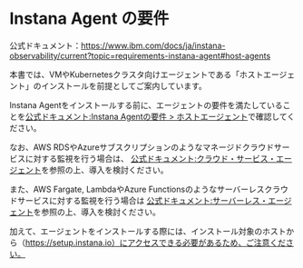 # Instana Agent の要件

公式ドキュメント：<https://www.ibm.com/docs/ja/instana-observability/current?topic=requirements-instana-agent#host-agents>

本書では、VMやKubernetesクラスタ向けエージェントである「ホストエージェント」のインストールを前提としてご案内しています。

Instana Agentをインストールする前に、エージェントの要件を満たしていることを[公式ドキュメント:Instana Agentの要件 > ホストエージェント](https://www.ibm.com/docs/ja/instana-observability/current?topic=requirements-instana-agent#host-agents)で確認してください。

なお、AWS RDSやAzureサブスクリプションのようなマネージドクラウドサービスに対する監視を行う場合は、 [公式ドキュメント:クラウド・サービス・エージェント](https://www.ibm.com/docs/ja/instana-observability/current?topic=agents-installing-configuring-cloud-service)を参照の上、導入を検討ください。

また、AWS Fargate, LambdaやAzure Functionsのようなサーバーレスクラウドサービスに対する監視を行う場合は [公式ドキュメント:サーバーレス・エージェント](https://www.ibm.com/docs/ja/instana-observability/current?topic=agents-installing-configuring-serverless)を参照の上、導入を検討ください。

加えて、エージェントをインストールする際には、インストール対象のホストから（https://setup.instana.io）にアクセスできる必要があるため、ご注意ください。
